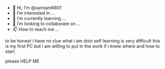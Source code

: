 - 👋 Hi, I’m @samiam6801
- 👀 I’m interested in ...
- 🌱 I’m currently learning ...
- 💞️ I’m looking to collaborate on ...
- 📫 How to reach me ...

<!---
samiam6801/samiam6801 is a ✨ special ✨ repository because its `README.md` (this file) appears on your GitHub profile.
You can click the Preview link to take a look at your changes.
--->to be honest i have no clue what i am doin self learning is very difficult this is my first PC but i am willing to put in the work if i knew where and how to start
please HELP ME

